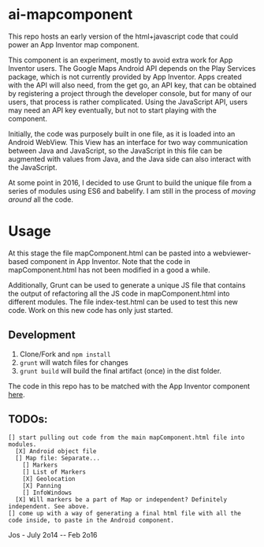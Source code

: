 # ai-mapcomponent
This repo hosts an early version of the html+javascript code that could power an App Inventor map component.

This component is an experiment, mostly to avoid extra work for App Inventor users.
The Google Maps Android API depends on the Play Services package, which is not currently provided by App Inventor.
Apps created with the API will also need, from the get go, an API key, that can be obtained by registering a project
through the developer console, but for many of our users, that process is rather complicated.
Using the JavaScript API, users may need an API key eventually, but not to start playing with the component.

Initially, the code was purposely built in one file, as it is loaded into
an Android WebView. This View has an interface for two way communication between
Java and JavaScript, so the JavaScript in this file can be augmented with values
from Java, and the Java side can also interact with the JavaScript.

At some point in 2016, I decided to use Grunt to build the unique file from a
series of modules using ES6 and babelify. I am still in the process of *moving around* all the code.

# Usage
At this stage the file mapComponent.html can be pasted into a webviewer-based component in App Inventor.
Note that the code in mapComponent.html has not been modified in a good a while.

Additionally, Grunt can be used to generate a unique JS file that contains the output of refactoring all the JS code
in mapComponent.html into different modules.
The file index-test.html can be used to test this new code. Work on this new code has only just started.

## Development
  1. Clone/Fork and `npm install`
  2. `grunt` will watch files for changes
  3. `grunt build` will build the final artifact (once) in the dist folder.

The code in this repo has to be matched with the App Inventor component [here](https://github.com/josmas/app-inventor/tree/webmap).
## TODOs:

    [] start pulling out code from the main mapComponent.html file into modules.
      [X] Android object file
      [] Map file: Separate...
        [] Markers
        [] List of Markers
        [X] Geolocation
        [X] Panning
        [] InfoWindows
      [X] Will markers be a part of Map or independent? Definitely independent. See above.
    [] come up with a way of generating a final html file with all the code inside, to paste in the Android component.

Jos - July 2o14 -- Feb 2o16
